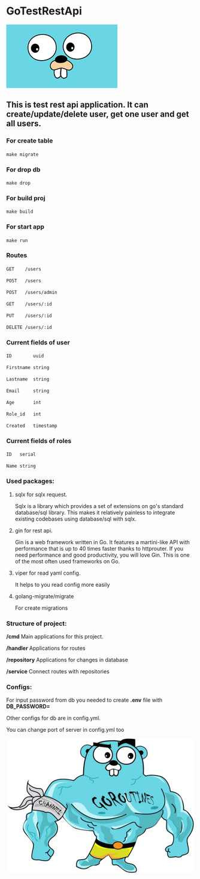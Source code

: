 # GoTestRestApi
![plot](images/go1.png)

## This is test rest api application. It can create/update/delete user, get one user and get all users.

### For create table
`make migrate`
### For drop db 
`make drop`

### For build proj
`make build`

### For start app
`make run`

### Routes

`GET    /users`

`POST   /users`   

`POST   /users/admin`

`GET    /users/:id`  

`PUT    /users/:id` 

`DELETE /users/:id`

### Current fields of user
`ID        uuid`

`Firstname string`    

`Lastname  string`   

`Email     string`    

`Age       int` 

`Role_id   int`

`Created   timestamp`

### Current fields of roles
`ID   serial`

`Name string`

### Used packages:
1) sqlx for sqlx request.
   
   Sqlx is a library which provides a set of extensions on go's standard database/sql library. This makes it relatively painless to integrate existing codebases using database/sql with sqlx.
2) gin for rest api.
   
   Gin is a web framework written in Go. It features a martini-like API with performance that is up to 40 times faster thanks to httprouter. If you need performance and good productivity, you will love Gin. This is one of the most often used frameworks on Go.
3) viper for read yaml config.
   
   It helps to you read config more easily

4) golang-migrate/migrate

   For create migrations

### Structure of project:

**/cmd** Main applications for this project.

**/handler** Applications for routes

**/repository** Applications for changes in database

**/service** Connect routes with repositories 

### Configs:
For input password from db you needed to create **.env** file with **DB_PASSWORD=** 

Other configs for db are in config.yml.

You can change port of server in config.yml too

![plot](images/go2.png)
